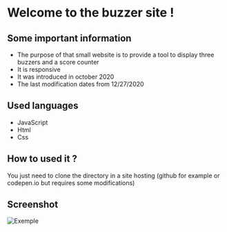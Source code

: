 # Welcome to the buzzer site !


## Some important information

+ The purpose of that small website is to provide a tool to display three buzzers and a score counter
+ It is responsive
+ It was introduced in october 2020
+ The last modification dates from 12/27/2020

## Used languages

+ JavaScript
+ Html
+ Css

## How to used it ?

You just need to clone the directory in a site hosting (github for example or codepen.io but requires some modifications)



## Screenshot

![Exemple](https://i.imgur.com/jYBYO7B.png)
